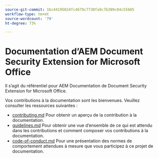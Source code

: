 ```yaml
---
source-git-commit: 1bc44195024fc4679c7730fa9c7b309c84c55605
workflow-type: tm+mt
source-wordcount: '79'
ht-degree: 73%

---
```

# Documentation d’AEM Document Security Extension for Microsoft Office

Il s’agit du référentiel pour AEM Documentation de Document Security Extension for Microsoft Office.

Vos contributions à la documentation sont les bienvenues. Veuillez consulter les ressources suivantes :

* [contributing.md](contributing.md) Pour obtenir un aperçu de la contribution à la documentation.
* [guidelines.md](guidelines.md) Pour obtenir une vue d’ensemble de ce qui est attendu dans les contributions et comment composer vos contributions à la documentation.
* [code-of-conduct.md](code-of-conduct.md) Pour une présentation des normes de comportement attendues à mesure que vous participez à ce projet de documentation.
